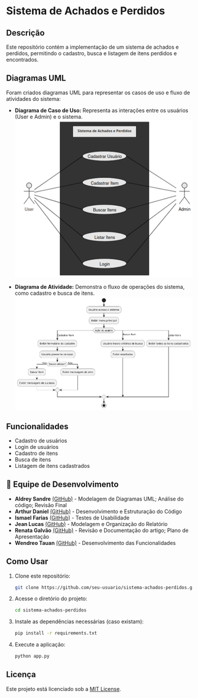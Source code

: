 # Sistema de Achados e Perdidos

## Descrição

Este repositório contém a implementação de um sistema de achados e perdidos, permitindo o cadastro, busca e listagem de itens perdidos e encontrados.

## Diagramas UML

Foram criados diagramas UML para representar os casos de uso e fluxo de atividades do sistema:

- **Diagrama de Caso de Uso:** Representa as interações entre os usuários (User e Admin) e o sistema.
  ![Diagrama de Caso de Uso](Imagens/UML_caso_uso.png)


- **Diagrama de Atividade:** Demonstra o fluxo de operações do sistema, como cadastro e busca de itens.
  ![Diagrama de Atividade](Imagens/UML_Atividade.png)

## Funcionalidades

- Cadastro de usuários
- Login de usuários
- Cadastro de itens
- Busca de itens
- Listagem de itens cadastrados

## 👥 Equipe de Desenvolvimento

- **Aldrey Sandre** [(GitHub)](https://github.com/aldreysandre) - Modelagem de Diagramas UML; Análise do código; Revisão Final
- **Arthur Daniel** [(GitHub)](https://github.com/arthurdanielp) - Desenvolvimento e Estruturação do Código
- **Ismael Farias** [(GitHub)](https://github.com/ismlfq) - Testes de Usabilidade
- **Jean Lucas** [(GitHub)](https://github.com/jeanlucas) - Modelagem e Organização do Relatório
- **Renata Galvão** [(GitHub)](https://github.com/RehGal) - Revisão e Documentação do artigo; Plano de Apresentação
- **Wendreo Tauan** [(GitHub)](https://github.com/wendreotauan) - Desenvolvimento das Funcionalidades

## Como Usar

1. Clone este repositório:
   ```bash
   git clone https://github.com/seu-usuario/sistema-achados-perdidos.git
   ```
2. Acesse o diretório do projeto:
   ```bash
   cd sistema-achados-perdidos
   ```
3. Instale as dependências necessárias (caso existam):
   ```bash
   pip install -r requirements.txt
   ```
4. Execute a aplicação:
   ```bash
   python app.py
   ```

## Licença

Este projeto está licenciado sob a [MIT License](LICENSE).


